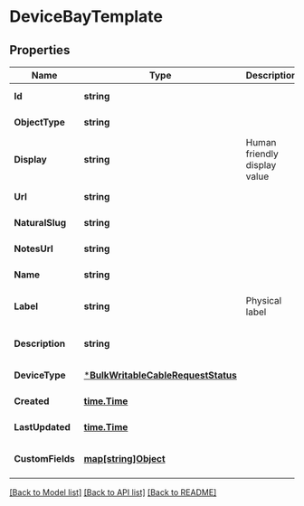 # DeviceBayTemplate

## Properties
Name | Type | Description | Notes
------------ | ------------- | ------------- | -------------
**Id** | **string** |  | [default to null]
**ObjectType** | **string** |  | [default to null]
**Display** | **string** | Human friendly display value | [default to null]
**Url** | **string** |  | [default to null]
**NaturalSlug** | **string** |  | [default to null]
**NotesUrl** | **string** |  | [default to null]
**Name** | **string** |  | [default to null]
**Label** | **string** | Physical label | [optional] [default to null]
**Description** | **string** |  | [optional] [default to null]
**DeviceType** | [***BulkWritableCableRequestStatus**](BulkWritableCableRequest_status.md) |  | [default to null]
**Created** | [**time.Time**](time.Time.md) |  | [default to null]
**LastUpdated** | [**time.Time**](time.Time.md) |  | [default to null]
**CustomFields** | [**map[string]Object**](.md) |  | [optional] [default to null]

[[Back to Model list]](../README.md#documentation-for-models) [[Back to API list]](../README.md#documentation-for-api-endpoints) [[Back to README]](../README.md)

